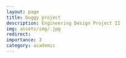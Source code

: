 ```yaml
---
layout: page
title: buggy project
description: Engineering Design Project II
img: assets/img/.jpg
redirect:
importance: 3
category: academic
---
```

